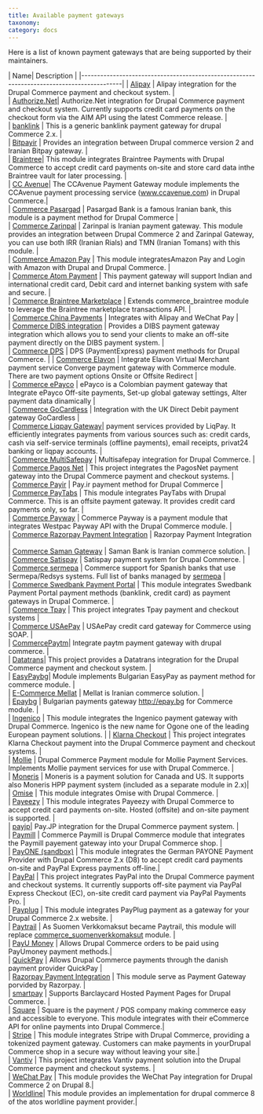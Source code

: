 ```yaml
---
title: Available payment gateways
taxonomy:
category: docs
---
```


Here is a list of known payment gateways that are being supported by their maintainers.

| Name| Description |
|-------------------------------------------------------------------------------------------|
| [Alipay]   | Alipay integration for the Drupal Commerce payment and checkout system.  |					
| [Authorize.Net]| Authorize.Net integration for Drupal Commerce payment and checkout system. Currently supports credit card payments on the checkout form via the AIM API using the latest Commerce release.  |					
| [banklink] | This is a generic banklink payment gateway for drupal Commerce 2.x. |					
| [Bitpayir] | Provides an integration between Drupal commerce version 2 and Iranian Bitpay gateway. |					
| [Braintree]| This module integrates Braintree Payments with Drupal Commerce to accept credit card payments on-site and store card data inthe Braintree vault for later processing. |					
| [CC Avenue]| The CCAvenue Payment Gateway module implements the CCAvenue payment processing service (www.ccavenue.com) in Drupal Commerce.|					
| [Commerce  Pasargad]  	 | Pasargad Bank is a famous Iranian bank, this module is a payment method for Drupal Commerce	|			
| [Commerce  Zarinpal]  	 | Zarinpal is Iranian payment gateway. This module provides an integration between Drupal Commerce 2 and Zarinpal Gateway, you can use both IRR (Iranian Rials) and TMN (Iranian Tomans) with this module.	|			
| [Commerce Amazon Pay] 	 | This module integratesAmazon Pay and Login with Amazon with Drupal and Drupal Commerce.	|			
| [Commerce Atom Payment]   | This payment gateway will support Indian and international credit card, Debit card and internet banking system with safe and secure.	|			
| [Commerce Braintree Marketplace]   |	Extends commerce_braintree module to leverage the Braintree marketplace transactions API.	|			
| [Commerce China Payments] |	Integrates with Alipay and WeChat Pay			|	
| [Commerce DIBS integration]   |	Provides a DIBS payment gateway integration which allows you to send your clients to make an off-site payment directly on the DIBS payment system.		|		
| [Commerce DPS]  			 |	DPS (PaymentExpress) payment methods for Drupal Commerce.	|
| [Commerce Elavon]		 |	Integrate Elavon Virtual Merchant payment service Converge payment gateway with Commerce module. There are two payment options Onsite or Offsite Redirect	|	
| [Commerce ePayco]		|	ePayco is a Colombian payment gateway that Integrate ePayco Off-site payments, Set-up global gateway settings, Alter payment data dinamically	|	
| [Commerce GoCardless]   	|	Integration with the UK Direct Debit payment gateway GoCardless	|		
| [Commerce Liqpay Gateway]|	payment services provided by LiqPay. It efficiently integrates payments from various sources such as: credit cards, cash via self-service terminals (offline payments), email receipts, privat24 banking or liqpay accounts.	|			
| [Commerce MultiSafepay]   |	Multisafepay integration for Drupal Commerce.	|			
| [Commerce Pagos Net]   	|	This project integrates the PagosNet payment gateway into the Drupal Commerce payment and checkout systems.	|		
| [Commerce Payir]   		|	Pay.ir payment method for Drupal Commerce	|	
| [Commerce PayTabs]   	|	This module integrates PayTabs with Drupal Commerce. This is an offsite payment gateway. It provides credit card payments only, so far.	|		
| [Commerce Payway]   		|	Commerce Payway is a payment module that integrates Westpac Payway API with the Drupal Commerce module.	|	
| [Commerce Razorpay Payment Integration]   |	 Razorpay Payment Integration |				
| [Commerce Saman Gateway] |	Saman Bank is Iranian commerce solution.	|			
| [Commerce Satispay]   	|	Satispay payment system for Drupal Commerce.	|		
| [Commerce sermepa] | Commerce support for Spanish banks that use Sermepa/Redsys systems. Full list of banks managed by [sermepa] |					
| [Commerce Swedbank Payment Portal]   |	This module integrates Swedbank Payment Portal payment methods (banklink, credit card) as payment gateways in Drupal Commerce.	|	
| [Commerce Tpay]   		|	This project integrates Tpay payment and checkout systems	|	
| [Commerce USAePay]   	|	USAePay credit card gateway for Commerce using SOAP.	|		
| [CommercePaytm]| Integrate paytm payment gateway with drupal commerce. |					
| [Datatrans]| This project provides a Datatrans integration for the Drupal Commerce payment and checkout system.  |					
| [EasyPaybg]| Module implements Bulgarian EasyPay as payment method for commerce module.  |					
| [E-Commerce Mellat]   	|	Mellat is Iranian commerce solution.	|		
| [Epaybg]   | Bulgarian payments gateway http://epay.bg for Commerce module.  |					
| [Ingenico] | This module integrates the Ingenico payment gateway with Drupal Commerce. Ingenico is the new name for Ogone one of the leading European payment solutions.  |
| [Klarna Checkout]  | This project integrates Klarna Checkout payment into the Drupal Commerce payment and checkout systems. |					
| [Mollie]   | Drupal Commerce Payment module for Mollie Payment Services. Implements Mollie payment services for use with Drupal Commerce. |					
| [Moneris]  | Moneris is a payment solution for Canada and US. It supports also Moneris HPP payment system (included as a separate module in 2.x)|					
| [Omise]  | This module integrates Omise with Drupal Commerce. |					
| [Payeezy]  | This module integrates Payeezy with Drupal Commerce to accept credit card payments on-site. Hosted (offsite) and on-site payment is supported. |					
| [payjp]| Pay.JP integration for the Drupal Commerce payment system.   |					
| [Paymill]  | Commerce Paymill is Drupal Commerce module that integrates the Paymill payement gateway into your Drupal Commerce shop. | 					
| [PayONE (sandbox)] | This module integrates the German PAYONE Payment Provider with Drupal Commerce 2.x (D8) to accept credit card payments on-site and PayPal Express payments off-line.|					
| [PayPal]   | This project integrates PayPal into the Drupal Commerce payment and checkout systems. It currently supports off-site payment via PayPal Express Checkout (EC),  on-site credit card payment via PayPal Payments Pro. |					
| [Payplug]  | This module integrates PayPlug payment as a gateway for your Drupal Commerce 2.x website. |					
| [Paytrail] | As Suomen Verkkomaksut became Paytrail, this module will replace [commerce_suomenverkkomaksut] module.   |					
| [PayU Money]   | Allows Drupal Commerce orders to be paid using PayUmoney payment methods.|					
| [QuickPay]   | Allows Drupal Commerce payments through the danish payment provider QuickPay |					
| [Razorpay Payment Integration] | This module serve as Payment Gateway porvided by Razorpay. |					
| [smartpay] | Supports Barclaycard Hosted Payment Pages for Drupal Commerce. |					
| [Square]   | Square is the payment / POS company making commerce easy and accessible to everyone. This module integrates with their eCommerce API for online payments into Drupal Commerce.|					
| [Stripe]   | This module integrates Stripe with Drupal Commerce, providing a tokenized payment gateway. Customers can make payments in yourDrupal Commerce shop in a secure way without leaving your site.|					
| [Vantiv]   | This project integrates Vantiv payment solution into the Drupal Commerce payment and checkout systems. |					
| [WeChat Pay]   | This module provides the WeChat Pay integration  for Drupal Commerce 2 on Drupal 8.|					
| [Worldline]| This module provides an implementation for drupal commerce 8 of the atos worldline payment provider.|					




[QuickPay]: https://www.drupal.org/project/commerce_quickpay_gateway
[Braintree]: https://www.drupal.org/project/commerce_braintree
[PayPal]: https://www.drupal.org/project/commerce_paypal
[Stripe]: https://www.drupal.org/project/commerce_stripe
[Authorize.Net]: https://www.drupal.org/project/commerce_authnet
[Vantiv]: https://www.drupal.org/project/commerce_vantiv
[Square]: https://www.drupal.org/project/commerce_square
[Paymill]: https://www.drupal.org/project/commerce_paymill
[Ingenico]: https://www.drupal.org/project/commerce_ingenico
[Paytrail]: https://www.drupal.org/project/commerce_paytrail
[Payplug]: https://www.drupal.org/project/commerce_payplug
[PayU Money]: https://www.drupal.org/project/commerce_payumoney
[CC Avenue]: https://www.drupal.org/project/commerce_ccavenue
[Alipay]: https://www.drupal.org/project/commerce_alipay
[WeChat Pay]: https://www.drupal.org/project/commerce_wechat_pay
[Worldline]: https://www.drupal.org/project/commerce_worldline
[Datatrans]: https://www.drupal.org/project/commerce_datatrans
[EasyPaybg]: https://www.drupal.org/project/commerce_easyPaybg
[Epaybg]: https://www.drupal.org/project/commerce_epaybg
[Mollie]: https://www.drupal.org/project/commerce_mollie
[Moneris]: https://www.drupal.org/project/commerce_moneris
[smartpay]: https://www.drupal.org/project/commerce_smartpay
[payjp]: https://www.drupal.org/project/commerce_payjp
[banklink]: https://www.drupal.org/project/commerce_banklink
[Razorpay Payment Integration]: https://www.drupal.org/project/commerce_razorpay
[CommercePaytm]: https://www.drupal.org/project/commercepaytm
[Commerce sermepa]: https://www.drupal.org/project/commerce_sermepa
[Bitpayir]: https://www.drupal.org/project/commerce_bitpayir
[PayONE (sandbox)]: https://www.drupal.org/sandbox/mitrpaka/2849906
[Klarna Checkout]: https://www.drupal.org/project/commerce_klarna_checkout
[commerce_suomenverkkomaksut]: https://drupal.org/project/commerce_suomenverkkomaksut
[sermepa]: www.redsys.es/wps/portal/redsys/publica/acercade/nuestrosSocios
[Payeezy]: https://www.drupal.org/project/commerce_payeezy
[Omise]: https://www.drupal.org/project/commerce_omise

[Commerce  Pasargad]: https://www.drupal.org/project/commerce_pasargad
[Commerce  Zarinpal]: https://www.drupal.org/project/commerce_zarinpal
[Commerce Amazon Pay]: https://www.drupal.org/project/commerce_amazon_lpa
[Commerce Atom Payment]: https://www.drupal.org/project/commerce_atom_payment
[Commerce Braintree Marketplace]: https://www.drupal.org/project/commerce_braintree_marketplace
[Commerce China Payments]: https://www.drupal.org/project/commerce_cnpay
[Commerce DIBS integration]: https://www.drupal.org/project/commerce_dibs
[Commerce DPS]: https://www.drupal.org/project/commerce_dps
[Commerce Elavon]: https://www.drupal.org/project/commerce_elavon
[Commerce ePayco]: https://www.drupal.org/project/commerce_epayco
[Commerce GoCardless]: https://www.drupal.org/project/commerce_gocardless
[Commerce Liqpay Gateway]: https://www.drupal.org/project/commerce_liqpay_gateway
[Commerce MultiSafepay]: https://www.drupal.org/project/commerce_multisafepay
[Commerce Pagos Net]: https://www.drupal.org/project/commerce_pagos_net
[Commerce Payir]: https://www.drupal.org/project/commerce_payir
[Commerce PayTabs]: https://www.drupal.org/project/commerce_paytabs
[Commerce Payway]: https://www.drupal.org/project/commerce_payway
[Commerce Razorpay Payment Integration]: https://www.drupal.org/project/commerce_razorpay
[Commerce Saman Gateway]: https://www.drupal.org/project/ms_commerce_saman
[Commerce Satispay]: https://www.drupal.org/project/commerce_satispay
[Commerce Swedbank Payment Portal]: https://www.drupal.org/project/commerce_payment_spp
[Commerce Tpay]: https://www.drupal.org/project/commerce_tpay
[Commerce USAePay]: https://www.drupal.org/project/commerce_usaepay
[E-Commerce Mellat]: https://www.drupal.org/project/mellat_gateway
